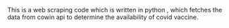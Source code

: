 This is a web scraping code which is written in python , which fetches the data from cowin api to determine the availability of covid vaccine.
